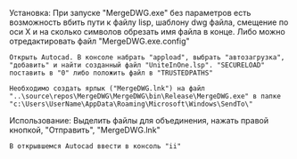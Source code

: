 Установка:
	При запуске "MergeDWG.exe" без параметров есть возможность вбить пути к файлу lisp, шаблону dwg файла, смещение по оси X и на сколько символов обрезать имя файла в конце. Либо можно отредактировать файл "MergeDWG.exe.config"

	Открыть Autocad. В консоле набрать "appload", выбрать "автозагрузка", "добавить" и найти созданный файл "UniteInOne.lsp". "SECURELOAD" поставить в "0" либо положить файл в "TRUSTEDPATHS"

	Необходимо создать ярлык ("MergeDWG.lnk") на файл "..\source\repos\MergeDWG\MergeDWG\bin\Release\MergeDWG.exe" в папке "c:\Users\UserName\AppData\Roaming\Microsoft\Windows\SendTo\"

Использование:
	Выделить файлы для объединения, нажать правой кнопкой, "Отправить", "MergeDWG.lnk"

	В открывшемся Autocad ввести в консоль "ii" 
